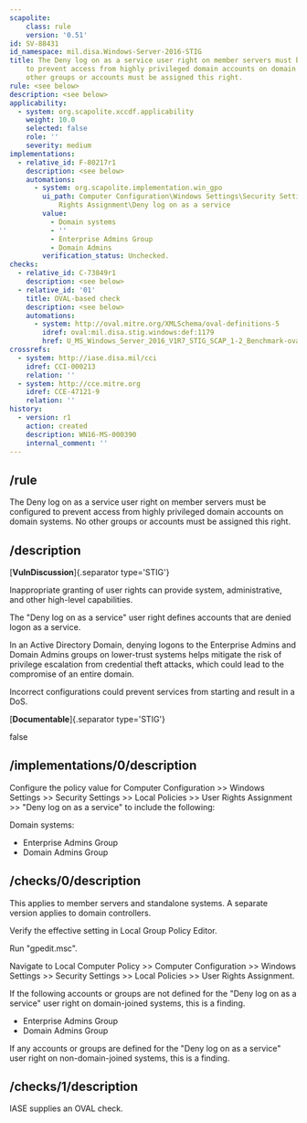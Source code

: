 ```yaml
---
scapolite:
    class: rule
    version: '0.51'
id: SV-88431
id_namespace: mil.disa.Windows-Server-2016-STIG
title: The Deny log on as a service user right on member servers must be configured
    to prevent access from highly privileged domain accounts on domain systems. No
    other groups or accounts must be assigned this right.
rule: <see below>
description: <see below>
applicability:
  - system: org.scapolite.xccdf.applicability
    weight: 10.0
    selected: false
    role: ''
    severity: medium
implementations:
  - relative_id: F-80217r1
    description: <see below>
    automations:
      - system: org.scapolite.implementation.win_gpo
        ui_path: Computer Configuration\Windows Settings\Security Settings\Local Policies\User
            Rights Assignment\Deny log on as a service
        value:
          - Domain systems
          - ''
          - Enterprise Admins Group
          - Domain Admins
        verification_status: Unchecked.
checks:
  - relative_id: C-73849r1
    description: <see below>
  - relative_id: '01'
    title: OVAL-based check
    description: <see below>
    automations:
      - system: http://oval.mitre.org/XMLSchema/oval-definitions-5
        idref: oval:mil.disa.stig.windows:def:1179
        href: U_MS_Windows_Server_2016_V1R7_STIG_SCAP_1-2_Benchmark-oval.xml
crossrefs:
  - system: http://iase.disa.mil/cci
    idref: CCI-000213
    relation: ''
  - system: http://cce.mitre.org
    idref: CCE-47121-9
    relation: ''
history:
  - version: r1
    action: created
    description: WN16-MS-000390
    internal_comment: ''
---
```



## /rule

The Deny log on as a service user right on member servers must be configured to prevent access from highly privileged domain accounts on domain systems. No other groups or accounts must be assigned this right.

## /description

[**VulnDiscussion**]{.separator type='STIG'}

Inappropriate granting of user rights can provide system, administrative, and other high-level capabilities.

The "Deny log on as a service" user right defines accounts that are denied logon as a service.

In an Active Directory Domain, denying logons to the Enterprise Admins and Domain Admins groups on lower-trust systems helps mitigate the risk of privilege escalation from credential theft attacks, which could lead to the compromise of an entire domain.

Incorrect configurations could prevent services from starting and result in a DoS.

[**Documentable**]{.separator type='STIG'}

false

## /implementations/0/description

Configure the policy value for Computer Configuration >> Windows Settings >> Security Settings >> Local Policies >> User Rights Assignment >> "Deny log on as a service" to include the following:

Domain systems:
- Enterprise Admins Group
- Domain Admins Group

## /checks/0/description

This applies to member servers and standalone systems. A separate version applies to domain controllers.

Verify the effective setting in Local Group Policy Editor.

Run "gpedit.msc".

Navigate to Local Computer Policy >> Computer Configuration >> Windows Settings >> Security Settings >> Local Policies >> User Rights Assignment.

If the following accounts or groups are not defined for the "Deny log on as a service" user right on domain-joined systems, this is a finding.

- Enterprise Admins Group
- Domain Admins Group

If any accounts or groups are defined for the "Deny log on as a service" user right on non-domain-joined systems, this is a finding.

## /checks/1/description

IASE supplies an OVAL check.
